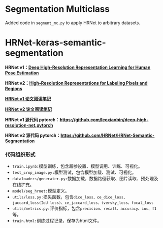 # Segmentation Multiclass

Added code in `segment_mc.py` to apply HRNet to arbitrary datasets.

# HRNet-keras-semantic-segmentation

**HRNet v1：[Deep High-Resolution Representation Learning for Human Pose Estimation](<https://arxiv.org/abs/1902.09212>)**

**HRNet v2：[High-Resolution Representations for Labeling Pixels and Regions](<https://arxiv.org/abs/1904.04514>)**

**[HRNet v1 论文阅读笔记](<https://niecongchong.github.io/2019/05/13/HRNet%E9%98%85%E8%AF%BB%E7%AC%94%E8%AE%B0%E5%8F%8A%E4%BB%A3%E7%A0%81%E7%90%86%E8%A7%A3/>)**

**[HRNet v2 论文阅读笔记](<https://niecongchong.github.io/2019/07/01/HRNetv2%E9%98%85%E8%AF%BB%E7%AC%94%E8%AE%B0/>)**

**HRNet v1 源代码 pytorch：https://github.com/leoxiaobin/deep-high-resolution-net.pytorch**

**HRNet v2 源代码 pytorch：https://github.com/HRNet/HRNet-Semantic-Segmentation**

### 代码组织形式

* `train.ipynb:`模型训练，包含超参设置、模型调用、训练、可视化。
* `test_crop_image.py:`模型测试，包含模型加载、测试、可视化。
* `dataloaders/generater.py:`数据加载，数据路径获取、图片读取、预处理及在线扩充。
* `model/seg_hrnet:`模型定义。
* `utils/loss.py:`损失函数，包含`dice_loss、ce_dice_loss、jaccard_loss(IoU loss)、ce_jaccard_loss、tversky_loss、focal_loss`
* `utils/metrics.py:`评价指标，包含`precision、recall、accuracy、iou、f1`等。
* `train.html:`训练过程记录，保存为html文件。
